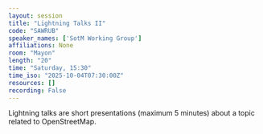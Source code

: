```yaml
---
layout: session
title: "Lightning Talks II"
code: "SAWRUB"
speaker_names: ['SotM Working Group']
affiliations: None
room: "Mayon"
length: "20"
time: "Saturday, 15:30"
time_iso: "2025-10-04T07:30:00Z"
resources: []
recording: False
---
```


Lightning talks are short presentations (maximum 5 minutes) about a topic related to OpenStreetMap.

